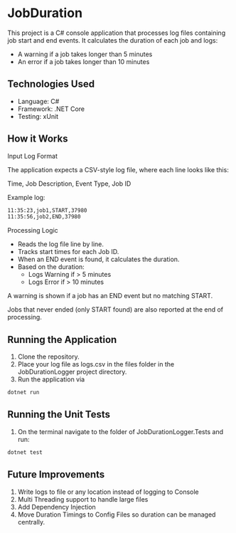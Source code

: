 # JobDuration

This project is a C# console application that processes log files containing job start and end events. It calculates the duration of each job and logs:

* A warning if a job takes longer than 5 minutes
* An error if a job takes longer than 10 minutes

## Technologies Used

* Language: C#
* Framework: .NET Core
* Testing: xUnit

## How it Works

Input Log Format

The application expects a CSV-style log file, where each line looks like this:

Time, Job Description, Event Type, Job ID

Example log:

```bash
11:35:23,job1,START,37980
11:35:56,job2,END,37980
```
Processing Logic

- Reads the log file line by line.
- Tracks start times for each Job ID.
- When an END event is found, it calculates the duration.
- Based on the duration:
  - Logs Warning if > 5 minutes
  - Logs Error if > 10 minutes

A warning is shown if a job has an END event but no matching START.

Jobs that never ended (only START found) are also reported at the end of processing.

## Running the Application
1. Clone the repository.
2. Place your log file as logs.csv in the files folder in the JobDurationLogger project directory. 
3. Run the application via
```bash
dotnet run
```
## Running the Unit Tests
1. On the terminal navigate to the folder of JobDurationLogger.Tests and run:

```bash
dotnet test
```
## Future Improvements
1. Write logs to file or any location instead of logging to Console
2. Multi Threading support to handle large files
3. Add Dependency Injection
4. Move Duration Timings to Config Files so duration can be managed centrally.
